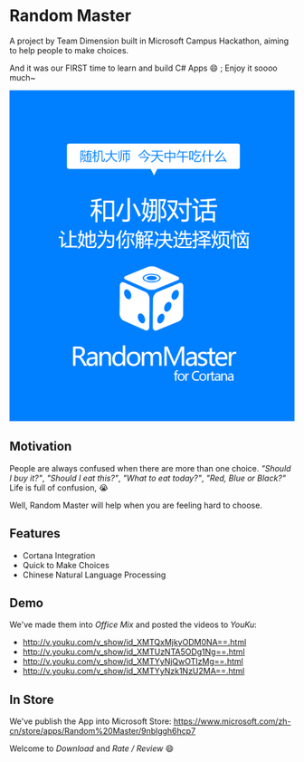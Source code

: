 # Random Master

A project by Team Dimension built in Microsoft Campus Hackathon,
aiming to help people to make choices.

And it was our FIRST time to learn and build C# Apps :smile: ;
Enjoy it soooo much~

![Logo](Documents/Slogan.png)

## Motivation

People are always confused when there are more than one choice.
*"Should I buy it?"*, *"Should I eat this?"*, *"What to eat today?"*,
*"Red, Blue or Black?"* Life is full of confusion, :sob:

Well, Random Master will help when you are feeling hard to choose.

## Features

- Cortana Integration
- Quick to Make Choices
- Chinese Natural Language Processing

## Demo

We've made them into *Office Mix* and posted the videos to *YouKu*:
- http://v.youku.com/v_show/id_XMTQxMjkyODM0NA==.html
- http://v.youku.com/v_show/id_XMTUzNTA5ODg1Ng==.html
- http://v.youku.com/v_show/id_XMTYyNjQwOTIzMg==.html
- http://v.youku.com/v_show/id_XMTYyNzk1NzU2MA==.html

## In Store

We've publish the App into Microsoft Store:
https://www.microsoft.com/zh-cn/store/apps/Random%20Master/9nblggh6hcp7

Welcome to *Download* and *Rate / Review* :smile:

